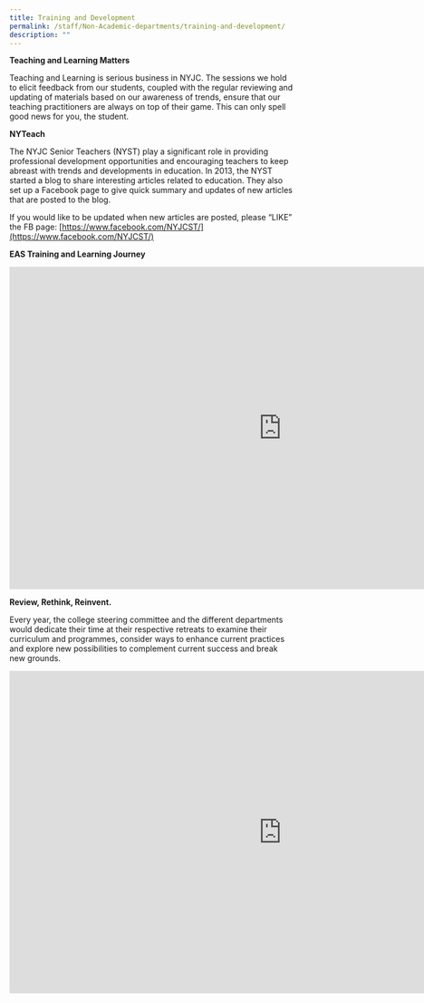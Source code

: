 ```yaml
---
title: Training and Development
permalink: /staff/Non-Academic-departments/training-and-development/
description: ""
---
```

**Teaching and Learning Matters**

Teaching and Learning is serious business in NYJC. The sessions we hold to elicit feedback from our students, coupled with the regular reviewing and updating of materials based on our awareness of trends, ensure that our teaching practitioners are always on top of their game. This can only spell good news for you, the student.

**NYTeach**

The NYJC Senior Teachers (NYST) play a significant role in providing professional development opportunities and encouraging teachers to keep abreast with trends and developments in education. In 2013, the NYST started a blog to share interesting articles related to education. They also set up a Facebook page to give quick summary and updates of new articles that are posted to the blog.

If you would like to be updated when new articles are posted, please “LIKE” the FB page:
[https://www.facebook.com/NYJCST/](https://www.facebook.com/NYJCST/)

**EAS Training and Learning Journey**

<iframe allowfullscreen="true" height="569" width="960" frameborder="0" src="https://docs.google.com/presentation/d/e/2PACX-1vSAAvvBnDNjTSI4VLyYamIvEu9C1tWY_K-FPz2C3HW4_2ynO8vMokKF9lI758w0U6jbQFwQo3Jm72cq/embed?start=false&amp;loop=false&amp;delayms=3000"></iframe>

**Review, Rethink, Reinvent.**

Every year, the college steering committee and the different departments would dedicate their time at their respective retreats to examine their curriculum and programmes, consider ways to enhance current practices and explore new possibilities to complement current success and break new grounds.

<iframe allowfullscreen="true" height="569" width="960" frameborder="0" src="https://docs.google.com/presentation/d/e/2PACX-1vS7Lozyl3FlmDKiPj-qo3JOfHLfc4nZitUCIw4bsezGVlUSu59UsjCyngODlqknPXv2GGh91gPMIqHs/embed?start=false&amp;loop=false&amp;delayms=3000"></iframe>